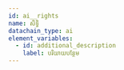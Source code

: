 ```yaml
---
id: ai__rights
name: សិទ្ធិ
datachain_type: ai
element_variables:
  - id: additional_description
    label: បរិយាយបន្ថែម
---
```

